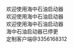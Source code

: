 <meta http-equiv="Content-Type" content="text/html; charset=utf-8">
欢迎使用海中石油启动器<br/>
欢迎使用海中石油启动器<br/>
欢迎使用海中石油启动器<br/>
海中石油启动器已停更<br/>
定制客户端@3356168312
